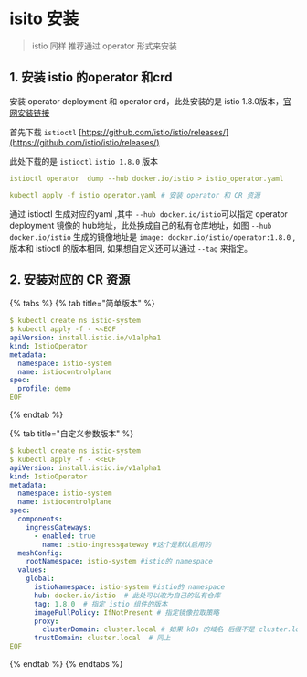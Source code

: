 # isito 安装

> istio 同样 推荐通过 operator 形式来安装

## 1. 安装 istio 的operator 和crd

 安装 operator deployment 和 operator crd，此处安装的是 istio 1.8.0版本，[官网安装链接](https://istio.io/latest/docs/setup/install/operator/)

首先下载 `istioctl` [https://github.com/istio/istio/releases/](https://github.com/istio/istio/releases/)

 此处下载的是 `istioctl`  `istio 1.8.0` 版本

```yaml
istioctl operator  dump --hub docker.io/istio > istio_operator.yaml
```

```yaml
kubectl apply -f istio_operator.yaml # 安装 operator 和 CR 资源
```

通过 istioctl 生成对应的yaml ,其中 `--hub docker.io/istio`可以指定 operator deployment 镜像的 hub地址，此处换成自己的私有仓库地址，如图 `--hub docker.io/istio` 生成的镜像地址是 `image: docker.io/istio/operator:1.8.0` ,版本和 istioctl 的版本相同, 如果想自定义还可以通过 `--tag` 来指定。

## 2. 安装对应的 CR 资源

{% tabs %}
{% tab title="简单版本" %}
```yaml
$ kubectl create ns istio-system
$ kubectl apply -f - <<EOF
apiVersion: install.istio.io/v1alpha1
kind: IstioOperator
metadata:
  namespace: istio-system
  name: istiocontrolplane
spec:
  profile: demo
EOF
```
{% endtab %}

{% tab title="自定义参数版本" %}
```yaml
$ kubectl create ns istio-system
$ kubectl apply -f - <<EOF
apiVersion: install.istio.io/v1alpha1
kind: IstioOperator
metadata:
  namespace: istio-system
  name: istiocontrolplane
spec:
  components:
    ingressGateways:
      - enabled: true
        name: istio-ingressgateway #这个是默认启用的
  meshConfig:
    rootNamespace: istio-system #istio的 namespace
  values:
    global:
      istioNamespace: istio-system #istio的 namespace
      hub: docker.io/istio  # 此处可以改为自己的私有仓库
      tag: 1.8.0  # 指定 istio 组件的版本
      imagePullPolicy: IfNotPresent # 指定镜像拉取策略
      proxy:
        clusterDomain: cluster.local # 如果 k8s 的域名 后缀不是 cluster.local,要改这里
      trustDomain: cluster.local  # 同上
EOF
```
{% endtab %}
{% endtabs %}



